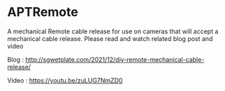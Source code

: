 # APTRemote
A mechanical Remote cable release for use on cameras that will accept a mechanical cable release. 
Please read and watch related blog post and video 

Blog : http://sgwetplate.com/2021/12/diy-remote-mechanical-cable-release/

Video : https://youtu.be/zuLUG7NmZD0
